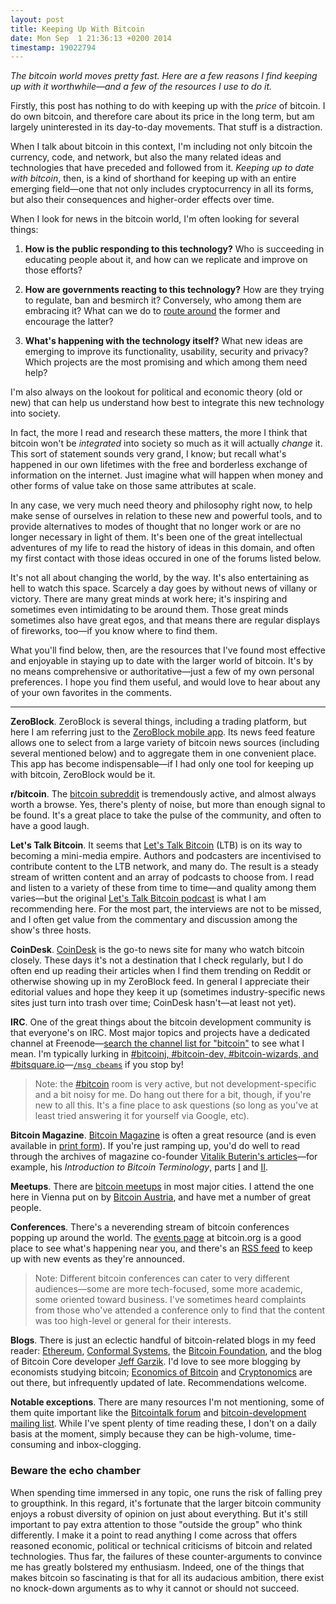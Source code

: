 ```yaml
---
layout: post
title: Keeping Up With Bitcoin
date: Mon Sep  1 21:36:13 +0200 2014
timestamp: 19022794
---
```


_The bitcoin world moves pretty fast. Here are a few reasons I find keeping up with it worthwhile—and a few of the resources I use to do it._

Firstly, this post has nothing to do with keeping up with the _price_ of bitcoin. I do own bitcoin, and therefore care about its price in the long term, but am largely uninterested in its day-to-day movements. That stuff is a distraction.

When I talk about bitcoin in this context, I'm including not only bitcoin the currency, code, and network, but also the many related ideas and technologies that have preceded and followed from it. _Keeping up to date with bitcoin_, then, is a kind of shorthand for keeping up with an entire emerging field—one that not only includes cryptocurrency in all its forms, but also their consequences and higher-order effects over time.

When I look for news in the bitcoin world, I'm often looking for several things:

 1. **How is the public responding to this technology?** Who is succeeding in educating people about it, and how can we replicate and improve on those efforts?

 2. **How are governments reacting to this technology?** How are they trying to regulate, ban and besmirch it? Conversely, who among them are embracing it? What can we do to [route around](http://en.wikiquote.org/wiki/John_Gilmore) the former and encourage the latter?

 3. **What's happening with the technology itself?** What new ideas are emerging to improve its functionality, usability, security and privacy? Which projects are the most promising and which among them need help?

I'm also always on the lookout for political and economic theory (old or new) that can help us understand how best to integrate this new technology into society.

In fact, the more I read and research these matters, the more I think that bitcoin won't be _integrated_ into society so much as it will actually _change_ it. This sort of statement sounds very grand, I know; but recall what's happened in our own lifetimes with the free and borderless exchange of information on the internet. Just imagine what will happen when money and other forms of value take on those same attributes at scale. 

In any case, we very much need theory and philosophy right now, to help make sense of ourselves in relation to these new and powerful tools, and to provide alternatives to modes of thought that no longer work or are no longer necessary in light of them. It's been one of the great intellectual adventures of my life to read the history of ideas in this domain, and often my first contact with those ideas occured in one of the forums listed below.

It's not all about changing the world, by the way. It's also entertaining as hell to watch this space. Scarcely a day goes by without news of villany or victory. There are many great minds at work here; it's inspiring and sometimes even intimidating to be around them. Those great minds sometimes also have great egos, and that means there are regular displays of fireworks, too—if you know where to find them.

What you'll find below, then, are the resources that I've found most effective and enjoyable in staying up to date with the larger world of bitcoin. It's by no means comprehensive or authoritative—just a few of my own personal preferences. I hope you find them useful, and would love to hear about any of your own favorites in the comments.

---

**ZeroBlock**. ZeroBlock is several things, including a trading platform, but here I am referring just to the [ZeroBlock mobile app](https://zeroblock.com/mobile/). Its news feed feature allows one to select from a large variety of bitcoin news sources (including several mentioned below) and to aggregate them in one convenient place. This app has become indispensable—if I had only one tool for keeping up with bitcoin, ZeroBlock would be it.

**r/bitcoin**. The [bitcoin subreddit](http://www.reddit.com/r/Bitcoin) is tremendously active, and almost always worth a browse. Yes, there's plenty of noise, but more than enough signal to be found. It's a great place to take the pulse of the community, and often to have a good laugh.

**Let's Talk Bitcoin**. It seems that [Let's Talk Bitcoin](http://letstalkbitcoin.com) (LTB) is on its way to becoming a mini-media empire. Authors and podcasters are incentivised to contribute content to the LTB network, and many do. The result is a steady stream of written content and an array of podcasts to choose from. I read and listen to a variety of these from time to time—and quality among them varies—but the original [Let's Talk Bitcoin podcast](http://letstalkbitcoin.com/blog/category/episodes) is what I am recommending here. For the most part, the interviews are not to be missed, and I often get value from the commentary and discussion among the show's three hosts.

**CoinDesk**. [CoinDesk](http://coindesk.com) is the go-to news site for many who watch bitcoin closely. These days it's not a destination that I check regularly, but I do often end up reading their articles when I find them trending on Reddit or otherwise showing up in my ZeroBlock feed. In general I appreciate their editorial values and hope they keep it up (sometimes industry-specific news sites just turn into trash over time; CoinDesk hasn't—at least not yet).

**IRC**. One of the great things about the bitcoin development community is that everyone's on IRC. Most major topics and projects have a dedicated channel at Freenode—[search the channel list for "bitcoin"](http://irc.netsplit.de/channels/?net=freenode&chat=bitcoin) to see what I mean. I'm typically lurking in [#bitcoinj, #bitcoin-dev, #bitcoin-wizards, and #bitsquare.io](http://webchat.freenode.net/?channels=bitcoinj,bitcoin-dev,bitcoin-wizards,bitsquare.io)—[`/msg cbeams`](http://www.livinginternet.com/r/ra_priv.htm) if you stop by!

> Note: the [#bitcoin](http://webchat.freenode.net/?channels=bitcoin) room is very active, but not development-specific and a bit noisy for me. Do hang out there for a bit, though, if you're new to all this. It's a fine place to ask questions (so long as you've at least tried answering it for yourself via Google, etc).

**Bitcoin Magazine**. [Bitcoin Magazine](http://bitcoinmagazine.com/) is often a great resource (and is even available in [print form](https://bitcoinmagazine.com/magazine/product-category/print/)). If you're just ramping up, you'd do well to read through the archives of magazine co-founder [Vitalik Buterin's articles](http://bitcoinmagazine.com/author/vitalik-buterin/)—for example, his _Introduction to Bitcoin Terminology_, parts [I](http://bitcoinmagazine.com/270/introduction-to-bitcoin-terminology-part-i/) and [II](http://bitcoinmagazine.com/270/introduction-to-bitcoin-terminology-part-ii/).

**Meetups**. There are [bitcoin meetups](http://www.meetup.com/find/?keywords=bitcoin&radius=Infinity) in most major cities. I attend the one here in Vienna put on by [Bitcoin Austria](http://bitcoin-austria.at/), and have met a number of great people.

**Conferences**. There's a neverending stream of bitcoin conferences popping up around the world. The [events page](https://bitcoin.org/en/events) at bitcoin.org is a good place to see what's happening near you, and there's an [RSS feed](https://bitcoin.org/en/rss/events.rss) to keep up with new events as they're announced.

> Note: Different bitcoin conferences can cater to very different audiences—some are more tech-focused, some more academic, some oriented toward business. I've sometimes heard complaints from those who've attended a conference only to find that the content was too high-level or general for their interests.

**Blogs**. There is just an eclectic handful of bitcoin-related blogs in my feed reader: [Ethereum](https://blog.ethereum.org/), [Conformal Systems](https://blog.conformal.com/category/bitcoin/), the [Bitcoin Foundation](https://bitcoinfoundation.org/blog/), and the blog of Bitcoin Core developer [Jeff Garzik](http://garzikrants.blogspot.co.at/). I'd love to see more blogging by economists studying bitcoin; [Economics of Bitcoin](http://www.economicsofbitcoin.com/) and [Cryptonomics](http://cryptonomics.org/) are out there, but infrequently updated of late. Recommendations welcome.

**Notable exceptions**. There are many resources I'm not mentioning, some of them quite important like the [Bitcointalk forum](https://bitcointalk.org/) and [bitcoin-development mailing list](http://sourceforge.net/p/bitcoin/mailman/bitcoin-development/). While I've spent plenty of time reading these, I don't on a daily basis at the moment, simply because they can be high-volume, time-consuming and inbox-clogging.


### Beware the echo chamber
When spending time immersed in any topic, one runs the risk of falling prey to groupthink. In this regard, it's fortunate that the larger bitcoin community enjoys a robust diversity of opinion on just about everything. But it's still important to pay extra attention to those "outside the group" who think differently. I make it a point to read anything I come across that offers reasoned economic, political or technical criticisms of bitcoin and related technologies. Thus far, the failures of these counter-arguments to convince me has greatly bolstered my enthusiasm. Indeed, one of the things that makes bitcoin so fascinating is that for all its audacious ambition, there exist no knock-down arguments as to why it cannot or should not succeed.
